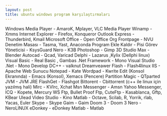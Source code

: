 ```yaml
---
layout: post
title: ubuntu windows program karşılaştırmaları
---
```


<a>Windows Media Player - AmaroK, Mplayer, VLC Media Player</a>
<a>Winamp - Xmms</a>
<a>Internet Explorer - Firefox, Konqueror</a>
<a>Outlook Express - Thunderbird, Kmail</a>
<a>Microsoft Office - Open Office Org</a>
<a>Frontpage - NVU</a>
<a>Denetim Masası - Tasma, Yast, Anaconda</a>
<a>Program Ekle Kaldır - Pisi</a>
<a>Görev Yöneticisi - KsysGuard</a>
<a>Nero - K3B</a>
<a>Photoshop - Gimp</a>
<a>3D Studio Max - Blender</a>
<a>Autocad - Qcad, Varicad</a>
<a>Delphi - Lazarus ,Kylix (Dellphi linux)</a>
<a>Visual Basic - Real Basic , Gambas</a>
<a>.Net Framework - Mono</a>
<a>Visual Studio .Net - Mono Develop</a>
<a>DC++ - valknut</a>
<a>Dreamveawer Flash - Flash4linux</a>
<a>IIS - Apache Web Sunucu</a>
<a>Notepad - Kate</a>
<a>Wordpad - Kwrite</a>
<a>Edit (Konsol Ekranında) - Emacs (Konsol), Xemacs (Pencere)</a>
<a>Partition Magic - QTparted</a>
<a>JVM - JVM JRE</a>
<a>FlashGet - Flashgot</a>
<a>Bittorent - Cbittorrent (c++ ile linux için yazılmış hali)</a>
<a>Mirc - KVIrc, Xchat</a>
<a>Msn Messenger - Amsn</a>
<a>Yahoo Messenger, ICQ - Kopete, Mercury</a>
<a>WS Ftp, Bullet Proof Ftp, CuteFtp - Kasablanca, Gftp, KBear</a>
<a>Ulead Video Studio - Kino</a>
<a>Matlab - Octave, Scilab, R, Yorrik, rlab, Yacas, Euler</a>
<a></a>
<a>Skype - Skype</a>
<a>Gaim - Gaim</a>
<a>Doom 3 - Doom 3</a>
<a>Nero - NeroLINUX</a>
<a>eDonkey - eDonkey</a>
<a>Matlab - Matlab</a>

